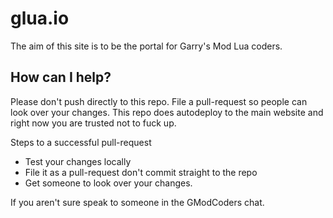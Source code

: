 glua.io
=======

The aim of this site is to be the portal for Garry's Mod Lua coders.

How can I help?
------------------
Please don't push directly to this repo. File a pull-request so people can look over your changes. This repo does autodeploy to the main website and right now you are trusted not to fuck up.

Steps to a successful pull-request
- Test your changes locally
- File it as a pull-request don't commit straight to the repo
- Get someone to look over your changes.

If you aren't sure speak to someone in the GModCoders chat.
